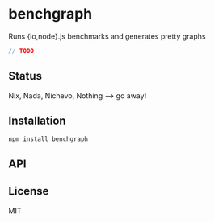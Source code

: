 # benchgraph

Runs {io,node}.js benchmarks and generates pretty graphs

```js
// TODO
```

## Status

Nix, Nada, Nichevo, Nothing --> go away!
## Installation

    npm install benchgraph

## API


## License

MIT
